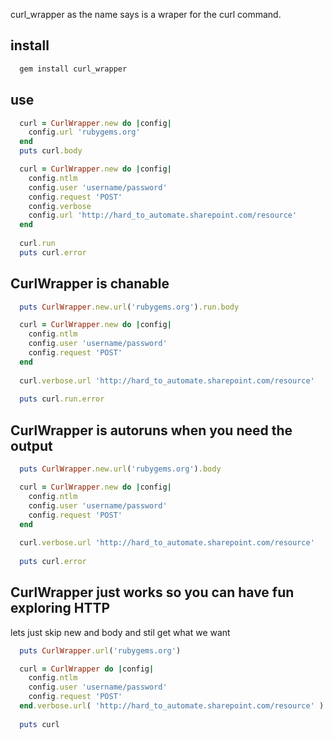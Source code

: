 curl_wrapper as the name says is a wraper for the curl command.

## install ##
```sh
  gem install curl_wrapper
```  
## use ##

```ruby
  curl = CurlWrapper.new do |config|
    config.url 'rubygems.org'
  end
  puts curl.body
```

```ruby
  curl = CurlWrapper.new do |config|
    config.ntlm
    config.user 'username/password'
    config.request 'POST'
    config.verbose
    config.url 'http://hard_to_automate.sharepoint.com/resource' 
  end
  
  curl.run
  puts curl.error
```

## CurlWrapper is chanable ##

```ruby
  puts CurlWrapper.new.url('rubygems.org').run.body
```

```ruby
  curl = CurlWrapper.new do |config|
    config.ntlm
    config.user 'username/password'
    config.request 'POST'
  end
  
  curl.verbose.url 'http://hard_to_automate.sharepoint.com/resource' 
  
  puts curl.run.error
```

## CurlWrapper is autoruns when you need the output ##

```ruby
  puts CurlWrapper.new.url('rubygems.org').body
```

```ruby
  curl = CurlWrapper.new do |config|
    config.ntlm
    config.user 'username/password'
    config.request 'POST'
  end
  
  curl.verbose.url 'http://hard_to_automate.sharepoint.com/resource' 
  
  puts curl.error
```

## CurlWrapper just works so you can have fun exploring HTTP ##
lets just skip new and body and stil get what we want
```ruby
  puts CurlWrapper.url('rubygems.org')
```

```ruby
  curl = CurlWrapper do |config|
    config.ntlm
    config.user 'username/password'
    config.request 'POST'
  end.verbose.url( 'http://hard_to_automate.sharepoint.com/resource' )
  
  puts curl
```
